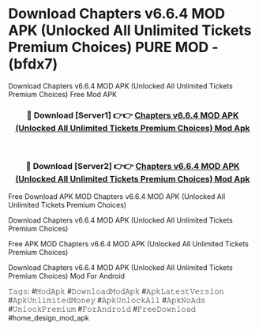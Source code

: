 # Download Chapters v6.6.4 MOD APK (Unlocked All Unlimited Tickets Premium Choices) PURE MOD - (bfdx7)
Download Chapters v6.6.4 MOD APK (Unlocked All Unlimited Tickets Premium Choices) Free Mod APK

<div align="center">
<h3>🔴 Download [Server1] 👉👉 <a href="https://apk-comot.site?title=Chapters_v6.6.4_MOD_APK_(Unlocked_All_Unlimited_Tickets_Premium_Choices)">Chapters v6.6.4 MOD APK (Unlocked All Unlimited Tickets Premium Choices) Mod Apk</a></h3><br>

<h3>🔴 Download [Server2] 👉👉 <a href="https://apk-comot.site?title=Chapters_v6.6.4_MOD_APK_(Unlocked_All_Unlimited_Tickets_Premium_Choices)">Chapters v6.6.4 MOD APK (Unlocked All Unlimited Tickets Premium Choices) Mod Apk</a></h3>
</div>


Free Download APK MOD Chapters v6.6.4 MOD APK (Unlocked All Unlimited Tickets Premium Choices)

Download Chapters v6.6.4 MOD APK (Unlocked All Unlimited Tickets Premium Choices) 

Free APK MOD Chapters v6.6.4 MOD APK (Unlocked All Unlimited Tickets Premium Choices) 

Download Chapters v6.6.4 MOD APK (Unlocked All Unlimited Tickets Premium Choices) Mod For Android

𝚃𝚊𝚐𝚜: #𝙼𝚘𝚍𝙰𝚙𝚔 #𝙳𝚘𝚠𝚗𝚕𝚘𝚊𝚍𝙼𝚘𝚍𝙰𝚙𝚔 #𝙰𝚙𝚔𝙻𝚊𝚝𝚎𝚜𝚝𝚅𝚎𝚛𝚜𝚒𝚘𝚗 #𝙰𝚙𝚔𝚄𝚗𝚕𝚒𝚖𝚒𝚝𝚎𝚍𝙼𝚘𝚗𝚎𝚢 #𝙰𝚙𝚔𝚄𝚗𝚕𝚘𝚌𝚔𝙰𝚕𝚕 #𝙰𝚙𝚔𝙽𝚘𝙰𝚍𝚜 #𝚄𝚗𝚕𝚘𝚌𝚔𝙿𝚛𝚎𝚖𝚒𝚞𝚖 #𝙵𝚘𝚛𝙰𝚗𝚍𝚛𝚘𝚒𝚍 #𝙵𝚛𝚎𝚎𝙳𝚘𝚠𝚗𝚕𝚘𝚊𝚍 #home_design_mod_apk